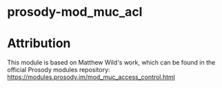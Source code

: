 # prosody-mod_muc_acl

# Attribution

This module is based on Matthew Wild's work, which can be found in the
official Prosody modules repository:
https://modules.prosody.im/mod_muc_access_control.html
